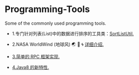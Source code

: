 # Programming-Tools
Some of the commonly used programming tools.

* 1.专门针对列表(List)中的数据进行排序的工具类：<a href="https://github.com/wuping5719/Programming-Tools/tree/master/Java/1-SortListUtil">SortListUtil.</a>

* 2.NASA WorldWind (地球风)  :earth_asia:  :ocean:  :cyclone:     <a href="https://github.com/wuping5719/Programming-Tools/blob/master/Java/2-WorldWind/WorldWindReadme.md">详细介绍.</a>

* <a href="https://github.com/wuping5719/Programming-Tools/tree/master/Java/3-RPC">3.简单的 RPC 框架实现.</a>

* <a href="https://github.com/wuping5719/Programming-Tools/tree/master/Java/4-Java8/com/nick/love/myra">4.Java8 的新特性.</a>
